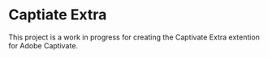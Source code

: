 # Captiate Extra

This project is a work in progress for creating the Captivate Extra extention for Adobe Captivate.